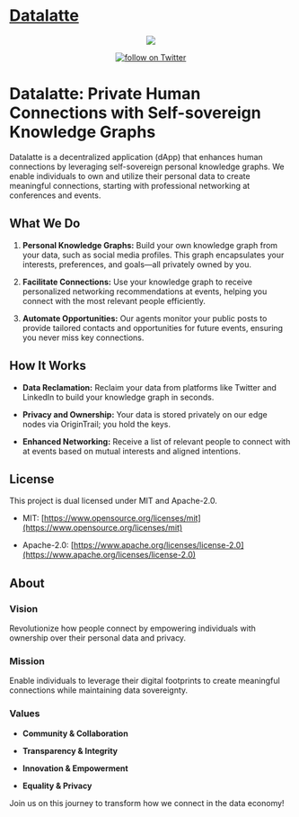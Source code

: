 [Datalatte](https://www.datalatte.com)
========

<p align="center">
    <img src="https://www.datalatte.com/imgs/datalatte.svg">
</p>
<p align="center">
    <a href="https://twitter.com/intent/follow?screen_name=datalatteAi">
        <img src="https://img.shields.io/twitter/follow/datalatteAi?style=social&logo=twitter"
            alt="follow on Twitter"></a>
</p>

# Datalatte: Private Human Connections with Self-sovereign Knowledge Graphs

Datalatte is a decentralized application (dApp) that enhances human connections by leveraging self-sovereign personal knowledge graphs. We enable individuals to own and utilize their personal data to create meaningful connections, starting with professional networking at conferences and events.

## What We Do

1. **Personal Knowledge Graphs:** Build your own knowledge graph from your data, such as social media profiles. This graph encapsulates your interests, preferences, and goals—all privately owned by you.

2. **Facilitate Connections:** Use your knowledge graph to receive personalized networking recommendations at events, helping you connect with the most relevant people efficiently.

3. **Automate Opportunities:** Our agents monitor your public posts to provide tailored contacts and opportunities for future events, ensuring you never miss key connections.

## How It Works

- **Data Reclamation:** Reclaim your data from platforms like Twitter and LinkedIn to build your knowledge graph in seconds.

- **Privacy and Ownership:** Your data is stored privately on our edge nodes via OriginTrail; you hold the keys.

- **Enhanced Networking:** Receive a list of relevant people to connect with at events based on mutual interests and aligned intentions.


## License

This project is dual licensed under MIT and Apache-2.0.

- MIT: [https://www.opensource.org/licenses/mit](https://www.opensource.org/licenses/mit)

- Apache-2.0: [https://www.apache.org/licenses/license-2.0](https://www.apache.org/licenses/license-2.0)

## About

### Vision

Revolutionize how people connect by empowering individuals with ownership over their personal data and privacy.

### Mission

Enable individuals to leverage their digital footprints to create meaningful connections while maintaining data sovereignty.

### Values

- **Community & Collaboration**

- **Transparency & Integrity**

- **Innovation & Empowerment**

- **Equality & Privacy**

Join us on this journey to transform how we connect in the data economy!
